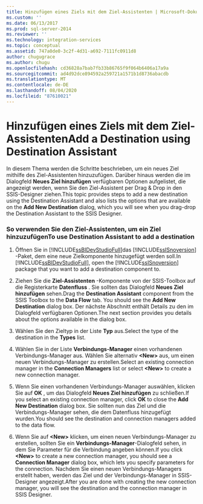 ```yaml
---
title: Hinzufügen eines Ziels mit dem Ziel-Assistenten | Microsoft-Dokumentation
ms.custom: ''
ms.date: 06/13/2017
ms.prod: sql-server-2014
ms.reviewer: ''
ms.technology: integration-services
ms.topic: conceptual
ms.assetid: 747a0de0-3c2f-4d31-a692-7111fc0911d8
author: chugugrace
ms.author: chugu
ms.openlocfilehash: cd36828a7bab7fb33b86765f9f064b6406a17a9a
ms.sourcegitcommit: ad4d92dce894592a259721a1571b1d8736abacdb
ms.translationtype: MT
ms.contentlocale: de-DE
ms.lasthandoff: 08/04/2020
ms.locfileid: "87610021"
---
```

# <a name="add-a-destination-using-destination-assistant"></a><span data-ttu-id="ff095-102">Hinzufügen eines Ziels mit dem Ziel-Assistenten</span><span class="sxs-lookup"><span data-stu-id="ff095-102">Add a Destination using Destination Assistant</span></span>
  <span data-ttu-id="ff095-103">In diesem Thema werden die Schritte beschrieben, um ein neues Ziel mithilfe des Ziel-Assistenten hinzuzufügen. Darüber hinaus werden die im Dialogfeld **Neues Ziel hinzufügen** verfügbaren Optionen aufgelistet, die angezeigt werden, wenn Sie den Ziel-Assistent per Drag &amp; Drop in den SSIS-Designer ziehen.</span><span class="sxs-lookup"><span data-stu-id="ff095-103">This topic provides steps to add a new destination using the Destination Assistant and also lists the options that are available on the **Add New Destination** dialog, which you will see when you drag-drop the Destination Assistant to the SSIS Designer.</span></span>  
  
### <a name="to-use-destination-assistant-to-add-a-destination"></a><span data-ttu-id="ff095-104">So verwenden Sie den Ziel-Assistenten, um ein Ziel hinzuzufügen</span><span class="sxs-lookup"><span data-stu-id="ff095-104">To use Destination Assistant to add a destination</span></span>  
  
1.  <span data-ttu-id="ff095-105">Öffnen Sie in [!INCLUDE[ssBIDevStudioFull](../includes/ssbidevstudiofull-md.md)]das [!INCLUDE[ssISnoversion](../includes/ssisnoversion-md.md)] -Paket, dem eine neue Zielkomponente hinzugefügt werden soll.</span><span class="sxs-lookup"><span data-stu-id="ff095-105">In [!INCLUDE[ssBIDevStudioFull](../includes/ssbidevstudiofull-md.md)], open the [!INCLUDE[ssISnoversion](../includes/ssisnoversion-md.md)] package that you want to add a destination component to.</span></span>  
  
2.  <span data-ttu-id="ff095-106">Ziehen Sie die **Ziel-Assistenten** -Komponente von der SSIS-Toolbox auf die Registerkarte **Datenfluss** . Sie sollten das Dialogfeld **Neues Ziel hinzufügen** sehen.</span><span class="sxs-lookup"><span data-stu-id="ff095-106">Drag the **Destination Assistant** component from the SSIS Toolbox to the **Data Flow** tab. You should see the **Add New Destination** dialog box.</span></span> <span data-ttu-id="ff095-107">Der nächste Abschnitt enthält Details zu den im Dialogfeld verfügbaren Optionen.</span><span class="sxs-lookup"><span data-stu-id="ff095-107">The next section provides you details about the options available in the dialog box.</span></span>  
  
3.  <span data-ttu-id="ff095-108">Wählen Sie den Zieltyp in der Liste **Typ** aus.</span><span class="sxs-lookup"><span data-stu-id="ff095-108">Select the type of the destination in the **Types** list.</span></span>  
  
4.  <span data-ttu-id="ff095-109">Wählen Sie in der Liste **Verbindungs-Manager** einen vorhandenen Verbindungs-Manager aus. Wählen Sie alternativ **\<New>** aus, um einen neuen Verbindungs-Manager zu erstellen.</span><span class="sxs-lookup"><span data-stu-id="ff095-109">Select an existing connection manager in the **Connection Managers** list or select **\<New>** to create a new connection manager.</span></span>  
  
5.  <span data-ttu-id="ff095-110">Wenn Sie einen vorhandenen Verbindungs-Manager auswählen, klicken Sie auf **OK** , um das Dialogfeld **Neues Ziel hinzufügen** zu schließen.</span><span class="sxs-lookup"><span data-stu-id="ff095-110">If you select an existing connection manager, click **OK** to close the **Add New Destination** dialog box.</span></span> <span data-ttu-id="ff095-111">Sie sollten nun das Ziel und die Verbindungs-Manager sehen, die dem Datenfluss hinzugefügt wurden.</span><span class="sxs-lookup"><span data-stu-id="ff095-111">You should see the destination and connection managers added to the data flow.</span></span>  
  
6.  <span data-ttu-id="ff095-112">Wenn Sie auf **\<New>** klicken, um einen neuen Verbindungs-Manager zu erstellen, sollten Sie ein **Verbindungs-Manager**-Dialogfeld sehen, in dem Sie Parameter für die Verbindung angeben können.</span><span class="sxs-lookup"><span data-stu-id="ff095-112">If you click **\<New>** to create a new connection manager, you should see a **Connection Manager** dialog box, which lets you specify parameters for the connection.</span></span> <span data-ttu-id="ff095-113">Nachdem Sie einen neuen Verbindungs-Managers erstellt haben, werden das Ziel und der Verbindungs-Manager in SSIS-Designer angezeigt.</span><span class="sxs-lookup"><span data-stu-id="ff095-113">After you are done with creating the new connection manager, you will see the destination and the connection manager in SSIS Designer.</span></span>  
  
  
